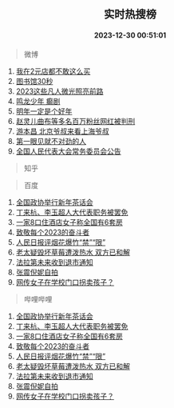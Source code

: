 <div align="center"><h2>实时热搜榜</h2><h4>2023-12-30 00:51:01</h4></div>

> 微博  

1. [我在2元店都不敢这么买](https://s.weibo.com/weibo?q=%23%E6%88%91%E5%9C%A82%E5%85%83%E5%BA%97%E9%83%BD%E4%B8%8D%E6%95%A2%E8%BF%99%E4%B9%88%E4%B9%B0%23&t=31&band_rank=1&Refer=top)<br />
2. [图书馆30秒](https://s.weibo.com/weibo?q=%E5%9B%BE%E4%B9%A6%E9%A6%8630%E7%A7%92&t=31&band_rank=2&Refer=top)<br />
3. [2023这些凡人微光照亮前路](https://s.weibo.com/weibo?q=%232023%E8%BF%99%E4%BA%9B%E5%87%A1%E4%BA%BA%E5%BE%AE%E5%85%89%E7%85%A7%E4%BA%AE%E5%89%8D%E8%B7%AF%23&t=31&band_rank=3&Refer=top)<br />
4. [鸣龙少年 癫剧](https://s.weibo.com/weibo?q=%E9%B8%A3%E9%BE%99%E5%B0%91%E5%B9%B4%20%E7%99%AB%E5%89%A7&t=31&band_rank=4&Refer=top)<br />
5. [明年一定是个好年](https://s.weibo.com/weibo?q=%E6%98%8E%E5%B9%B4%E4%B8%80%E5%AE%9A%E6%98%AF%E4%B8%AA%E5%A5%BD%E5%B9%B4&t=31&band_rank=5&Refer=top)<br />
6. [赵灵儿曲布等多名百万粉丝网红被判刑](https://s.weibo.com/weibo?q=%23%E8%B5%B5%E7%81%B5%E5%84%BF%E6%9B%B2%E5%B8%83%E7%AD%89%E5%A4%9A%E5%90%8D%E7%99%BE%E4%B8%87%E7%B2%89%E4%B8%9D%E7%BD%91%E7%BA%A2%E8%A2%AB%E5%88%A4%E5%88%91%23&t=31&band_rank=6&Refer=top)<br />
7. [游本昌 北京爷叔来看上海爷叔](https://s.weibo.com/weibo?q=%E6%B8%B8%E6%9C%AC%E6%98%8C%20%E5%8C%97%E4%BA%AC%E7%88%B7%E5%8F%94%E6%9D%A5%E7%9C%8B%E4%B8%8A%E6%B5%B7%E7%88%B7%E5%8F%94&t=31&band_rank=7&Refer=top)<br />
8. [第一眼见就不对劲的人](https://s.weibo.com/weibo?q=%E7%AC%AC%E4%B8%80%E7%9C%BC%E8%A7%81%E5%B0%B1%E4%B8%8D%E5%AF%B9%E5%8A%B2%E7%9A%84%E4%BA%BA&t=31&band_rank=8&Refer=top)<br />
9. [全国人民代表大会常务委员会公告](https://s.weibo.com/weibo?q=%E5%85%A8%E5%9B%BD%E4%BA%BA%E6%B0%91%E4%BB%A3%E8%A1%A8%E5%A4%A7%E4%BC%9A%E5%B8%B8%E5%8A%A1%E5%A7%94%E5%91%98%E4%BC%9A%E5%85%AC%E5%91%8A&t=31&band_rank=9&Refer=top)<br />

> 知乎  


> 百度  

1. [全国政协举行新年茶话会](https://www.baidu.com/s?wd=%E5%85%A8%E5%9B%BD%E6%94%BF%E5%8D%8F%E4%B8%BE%E8%A1%8C%E6%96%B0%E5%B9%B4%E8%8C%B6%E8%AF%9D%E4%BC%9A&sa=fyb_news&rsv_dl=fyb_news)<br />
2. [丁来杭、李玉超人大代表职务被罢免](https://www.baidu.com/s?wd=%E4%B8%81%E6%9D%A5%E6%9D%AD%E3%80%81%E6%9D%8E%E7%8E%89%E8%B6%85%E4%BA%BA%E5%A4%A7%E4%BB%A3%E8%A1%A8%E8%81%8C%E5%8A%A1%E8%A2%AB%E7%BD%A2%E5%85%8D&sa=fyb_news&rsv_dl=fyb_news)<br />
3. [一家8口住酒店女子称全国有6套房](https://www.baidu.com/s?wd=%E4%B8%80%E5%AE%B68%E5%8F%A3%E4%BD%8F%E9%85%92%E5%BA%97%E5%A5%B3%E5%AD%90%E7%A7%B0%E5%85%A8%E5%9B%BD%E6%9C%896%E5%A5%97%E6%88%BF&sa=fyb_news&rsv_dl=fyb_news)<br />
4. [致敬每个2023的奋斗者](https://www.baidu.com/s?wd=%E8%87%B4%E6%95%AC%E6%AF%8F%E4%B8%AA2023%E7%9A%84%E5%A5%8B%E6%96%97%E8%80%85&sa=fyb_news&rsv_dl=fyb_news)<br />
5. [人民日报评烟花爆竹“禁”“限”](https://www.baidu.com/s?wd=%E4%BA%BA%E6%B0%91%E6%97%A5%E6%8A%A5%E8%AF%84%E7%83%9F%E8%8A%B1%E7%88%86%E7%AB%B9%E2%80%9C%E7%A6%81%E2%80%9D%E2%80%9C%E9%99%90%E2%80%9D&sa=fyb_news&rsv_dl=fyb_news)<br />
6. [老太疑毁坏草莓遭泼热水 双方已和解](https://www.baidu.com/s?wd=%E8%80%81%E5%A4%AA%E7%96%91%E6%AF%81%E5%9D%8F%E8%8D%89%E8%8E%93%E9%81%AD%E6%B3%BC%E7%83%AD%E6%B0%B4+%E5%8F%8C%E6%96%B9%E5%B7%B2%E5%92%8C%E8%A7%A3&sa=fyb_news&rsv_dl=fyb_news)<br />
7. [法拉第未来收到退市通知](https://www.baidu.com/s?wd=%E6%B3%95%E6%8B%89%E7%AC%AC%E6%9C%AA%E6%9D%A5%E6%94%B6%E5%88%B0%E9%80%80%E5%B8%82%E9%80%9A%E7%9F%A5&sa=fyb_news&rsv_dl=fyb_news)<br />
8. [张震倪妮自拍](https://www.baidu.com/s?wd=%E5%BC%A0%E9%9C%87%E5%80%AA%E5%A6%AE%E8%87%AA%E6%8B%8D&sa=fyb_news&rsv_dl=fyb_news)<br />
9. [网传女子在学校门口拐卖孩子？](https://www.baidu.com/s?wd=%E7%BD%91%E4%BC%A0%E5%A5%B3%E5%AD%90%E5%9C%A8%E5%AD%A6%E6%A0%A1%E9%97%A8%E5%8F%A3%E6%8B%90%E5%8D%96%E5%AD%A9%E5%AD%90%EF%BC%9F&sa=fyb_news&rsv_dl=fyb_news)<br />

> 哔哩哔哩  

1. [全国政协举行新年茶话会](https://www.baidu.com/s?wd=%E5%85%A8%E5%9B%BD%E6%94%BF%E5%8D%8F%E4%B8%BE%E8%A1%8C%E6%96%B0%E5%B9%B4%E8%8C%B6%E8%AF%9D%E4%BC%9A&sa=fyb_news&rsv_dl=fyb_news)<br />
2. [丁来杭、李玉超人大代表职务被罢免](https://www.baidu.com/s?wd=%E4%B8%81%E6%9D%A5%E6%9D%AD%E3%80%81%E6%9D%8E%E7%8E%89%E8%B6%85%E4%BA%BA%E5%A4%A7%E4%BB%A3%E8%A1%A8%E8%81%8C%E5%8A%A1%E8%A2%AB%E7%BD%A2%E5%85%8D&sa=fyb_news&rsv_dl=fyb_news)<br />
3. [一家8口住酒店女子称全国有6套房](https://www.baidu.com/s?wd=%E4%B8%80%E5%AE%B68%E5%8F%A3%E4%BD%8F%E9%85%92%E5%BA%97%E5%A5%B3%E5%AD%90%E7%A7%B0%E5%85%A8%E5%9B%BD%E6%9C%896%E5%A5%97%E6%88%BF&sa=fyb_news&rsv_dl=fyb_news)<br />
4. [致敬每个2023的奋斗者](https://www.baidu.com/s?wd=%E8%87%B4%E6%95%AC%E6%AF%8F%E4%B8%AA2023%E7%9A%84%E5%A5%8B%E6%96%97%E8%80%85&sa=fyb_news&rsv_dl=fyb_news)<br />
5. [人民日报评烟花爆竹“禁”“限”](https://www.baidu.com/s?wd=%E4%BA%BA%E6%B0%91%E6%97%A5%E6%8A%A5%E8%AF%84%E7%83%9F%E8%8A%B1%E7%88%86%E7%AB%B9%E2%80%9C%E7%A6%81%E2%80%9D%E2%80%9C%E9%99%90%E2%80%9D&sa=fyb_news&rsv_dl=fyb_news)<br />
6. [老太疑毁坏草莓遭泼热水 双方已和解](https://www.baidu.com/s?wd=%E8%80%81%E5%A4%AA%E7%96%91%E6%AF%81%E5%9D%8F%E8%8D%89%E8%8E%93%E9%81%AD%E6%B3%BC%E7%83%AD%E6%B0%B4+%E5%8F%8C%E6%96%B9%E5%B7%B2%E5%92%8C%E8%A7%A3&sa=fyb_news&rsv_dl=fyb_news)<br />
7. [法拉第未来收到退市通知](https://www.baidu.com/s?wd=%E6%B3%95%E6%8B%89%E7%AC%AC%E6%9C%AA%E6%9D%A5%E6%94%B6%E5%88%B0%E9%80%80%E5%B8%82%E9%80%9A%E7%9F%A5&sa=fyb_news&rsv_dl=fyb_news)<br />
8. [张震倪妮自拍](https://www.baidu.com/s?wd=%E5%BC%A0%E9%9C%87%E5%80%AA%E5%A6%AE%E8%87%AA%E6%8B%8D&sa=fyb_news&rsv_dl=fyb_news)<br />
9. [网传女子在学校门口拐卖孩子？](https://www.baidu.com/s?wd=%E7%BD%91%E4%BC%A0%E5%A5%B3%E5%AD%90%E5%9C%A8%E5%AD%A6%E6%A0%A1%E9%97%A8%E5%8F%A3%E6%8B%90%E5%8D%96%E5%AD%A9%E5%AD%90%EF%BC%9F&sa=fyb_news&rsv_dl=fyb_news)<br />
